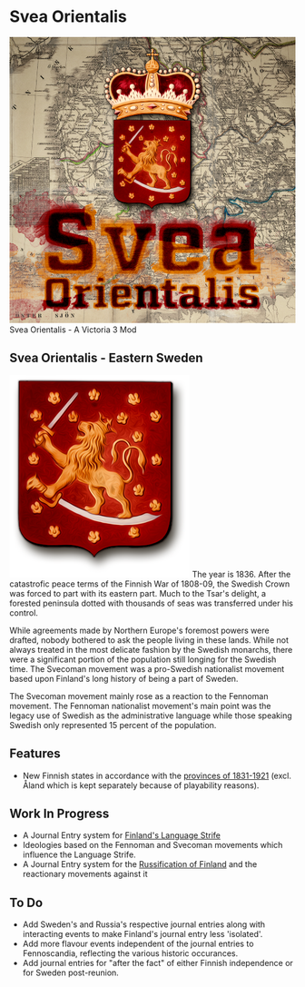 # Svea Orientalis
![Svea Orientalis](images/svea_orientalis_thumbnail.png)
Svea Orientalis - A Victoria 3 Mod

## Svea Orientalis - Eastern Sweden
![Svea Orientalis](images/shield_icon.png)
The year is 1836. After the catastrofic peace terms of the Finnish War of 1808-09, the Swedish Crown was forced to part with its eastern part. Much to the Tsar's delight, a forested peninsula dotted with thousands of seas was transferred under his control.

While agreements made by Northern Europe's foremost powers were drafted, nobody bothered to ask the people living in these lands. While not always treated in the most delicate fashion by the Swedish monarchs, there were a significant portion of the population still longing for the Swedish time. The Svecoman movement was a pro-Swedish nationalist movement based upon Finland's long history of being a part of Sweden.

The Svecoman movement mainly rose as a reaction to the Fennoman movement. The Fennoman nationalist movement's main point was the legacy use of Swedish as the administrative language while those speaking Swedish only represented 15 percent of the population.

## Features
- New Finnish states in accordance with the [provinces of 1831-1921](https://en.wikipedia.org/wiki/Provinces_of_Finland#Geographical_evolution_of_provincial_administration) (excl. Åland which is kept separately because of playability reasons).

## Work In Progress
- A Journal Entry system for [Finland's Language Strife](https://en.wikipedia.org/wiki/Finland%27s_language_strife)
- Ideologies based on the Fennoman and Svecoman movements which influence the Language Strife.
- A Journal Entry system for the [Russification of Finland](https://en.wikipedia.org/wiki/Russification_of_Finland) and the reactionary movements against it

## To Do
- Add Sweden's and Russia's respective journal entries along with interacting events to make Finland's journal entry less 'isolated'.
- Add more flavour events independent of the journal entries to Fennoscandia, reflecting the various historic occurances.
- Add journal entries for "after the fact" of either Finnish independence or for Sweden post-reunion.
